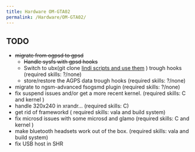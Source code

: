 ```yaml
---
title: Hardware OM-GTA02
permalink: /Hardware/OM-GTA02/
---
```


TODO
----

-   <s>migrate from ogpsd to gpsd</s>
    -   <s>Handle sysfs with gpsd hooks</s>
    -   Switch to ubx(git clone [lindi scripts and use them](http://lindi.iki.fi/lindi/git/ubx.git/) ) trough hooks (required skills: ?/none)
    -   store/restore the AGPS data trough hooks (required skills: ?/none)
-   migrate to ngsm-advanced fsogsmd plugin (required skills: ?/none)
-   fix suspend issues and/or get a more recent kernel. (required skills: C and kernel )
-   handle 320x240 in xrandr... (required skills: C)
-   get rid of frameworkd ( required skills: vala and build system)
-   fix microsd issues with some microsd and glamo (required skills: C and kernel )
-   make bluetooth headsets work out of the box. (required skills: vala and build system)
-   fix USB host in SHR
